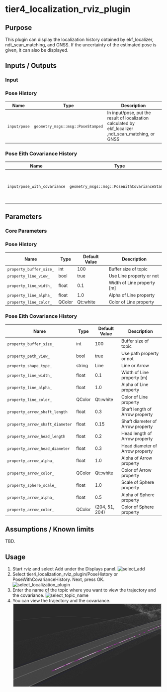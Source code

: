 # tier4_localization_rviz_plugin

## Purpose

This plugin can display the localization history obtained by ekf_localizer, ndt_scan_matching, and GNSS.
If the uncertainty of the estimated pose is given, it can also be displayed.

## Inputs / Outputs

### Input

### Pose History

| Name         | Type                              | Description                                                                                    |
| ------------ | --------------------------------- | ---------------------------------------------------------------------------------------------- |
| `input/pose` | `geometry_msgs::msg::PoseStamped` | In input/pose, put the result of localization calculated by ekf_localizer ,ndt_scan_matching, or GNSS |

### Pose Eith Covariance History 

| Name         | Type                              | Description                                                                                    |
| ------------ | --------------------------------- | ---------------------------------------------------------------------------------------------- |
| `input/pose_with_covariance` | `geometry_msgs::msg::PoseWithCovarianceStamped` | In input/pose_with_covariance, put the result of localization calculated by ekf_localizer ,ndt_scan_matching, or GNSS |

## Parameters

### Core Parameters

### Pose History

| Name                    | Type   | Default Value | Description                |
| ----------------------- | ------ | ------------- | -------------------------- |
| `property_buffer_size_` | int    | 100           | Buffer size of topic       |
| `property_line_view_`   | bool   | true          | Use Line property or not   |
| `property_line_width_`  | float  | 0.1           | Width of Line property [m] |
| `property_line_alpha_`  | float  | 1.0           | Alpha of Line property     |
| `property_line_color_`  | QColor | Qt::white     | Color of Line property     |

### Pose Eith Covariance History 

| Name                            | Type   | Default Value  | Description                      |
| ------------------------------- | ------ | -------------- | -------------------------------- |
| `property_buffer_size_`         | int    | 100            | Buffer size of topic             |
| `property_path_view_`           | bool   | true           | Use path property or not         |
| `property_shape_type_`          | string | Line           | Line or Arrow                    |
| `property_line_width_`          | float  | 0.1            | Width of Line property [m]       |
| `property_line_alpha_`          | float  | 1.0            | Alpha of Line property           |
| `property_line_color_`          | QColor | Qt::white      | Color of Line property           |
| `property_arrow_shaft_length`   | float  | 0.3            | Shaft length of Arrow property   |
| `property_arrow_shaft_diameter` | float  | 0.15           | Shaft diameter of Arrow property |
| `property_arrow_head_length`    | float  | 0.2            | Head length of Arrow property    |
| `property_arrow_head_diameter`  | float  | 0.3            | Head diameter of Arrow property  |
| `property_arrow_alpha_`         | float  | 1.0            | Alpha of Arrow property          |
| `property_arrow_color_`         | QColor | Qt::white      | Color of Arrow property          |
| `property_sphere_scale_`        | float  | 1.0            | Scale of Sphere property         |
| `property_arrow_alpha_`         | float  | 0.5            | Alpha of Sphere property         |
| `property_arrow_color_`         | QColor | (204, 51, 204) | Color of Sphere property         |

## Assumptions / Known limits

TBD.

## Usage

1. Start rviz and select Add under the Displays panel.
   ![select_add](./images/select_add.png)
2. Select tier4_localization_rviz_plugin/PoseHistory or PoseWithCovarianceHistory. Next, press OK.
   ![select_localization_plugin](./images/select_localization_plugin.png)
3. Enter the name of the topic where you want to view the trajectory and the covariance.
   ![select_topic_name](./images/select_topic_name.png)
4. You can view the trajectory and the covariance.
   ![ex_pose_with_covariance_history](./images/ex_pose_with_covariance_history.png)
